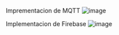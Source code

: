 Imprementacion de MQTT
![image](https://github.com/user-attachments/assets/07d255f9-590f-449a-8679-ddee3668a528)

Implementacion de Firebase
![image](https://github.com/user-attachments/assets/2bbd709b-b23f-4e6b-9c75-4f1d7b4162cf)

